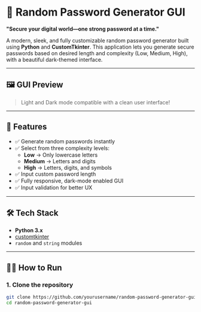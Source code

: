 # 🔐 Random Password Generator GUI

**"Secure your digital world—one strong password at a time."**

A modern, sleek, and fully customizable random password generator built using **Python** and **CustomTkinter**. This application lets you generate secure passwords based on desired length and complexity (Low, Medium, High), with a beautiful dark-themed interface.

---

## 🖼️ GUI Preview

> Light and Dark mode compatible with a clean user interface!

---

## 🚀 Features

- ✅ Generate random passwords instantly
- ✅ Select from three complexity levels:
  - **Low** → Only lowercase letters
  - **Medium** → Letters and digits
  - **High** → Letters, digits, and symbols
- ✅ Input custom password length
- ✅ Fully responsive, dark-mode enabled GUI
- ✅ Input validation for better UX

---

## 🛠️ Tech Stack

- **Python 3.x**
- [customtkinter](https://github.com/TomSchimansky/CustomTkinter)
- `random` and `string` modules

---

## 🧑‍💻 How to Run

### 1. Clone the repository

```bash
git clone https://github.com/yourusername/random-password-generator-gui.git
cd random-password-generator-gui
